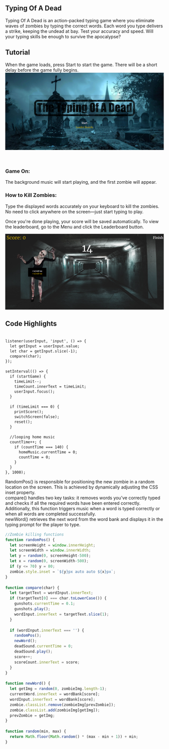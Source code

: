 ## Typing Of A Dead

Typing Of A Dead is an action-packed typing game where you eliminate waves of zombies by typing the correct words. Each word you type delivers a strike, keeping the undead at bay. Test your accuracy and speed. Will your typing skills be enough to survive the apocalypse?

## Tutorial

When the game loads, press Start to start the game.
There will be a short delay before the game fully begins.
<img src='./source/media/img/git-homescreen.png'>

<br>
<h3>Game On:</h3>
The background music will start playing, and the first zombie will appear.


<br>
<h3>How to Kill Zombies:</h3>
Type the displayed words accurately on your keyboard to kill the zombies.
No need to click anywhere on the screen—just start typing to play.

<br>

Once you're done playing, your score will be saved automatically.
To view the leaderboard, go to the Menu and click the Leaderboard button.

<img src='./source/media/img/git-gamescreen.png'>



## Code Highlights

```javascipt

listener(userInput, 'input', () => {
  let getInput = userInput.value;
  let char = getInput.slice(-1);
  compare(char);
});

setInterval(() => {
  if (startGame) {
    timeLimit--;
    timeCount.innerText = timeLimit;
    userInput.focus();
  }

  if (timeLimit === 0) {       
    printScore();
    switchScreen(false); 
    reset();
  }

  //looping home music
  countTime++; {
    if (countTime === 140) {
      homeMusic.currentTime = 0;
      countTime = 0;
    }
  }
}, 1000);
```

RandomPos() is responsible for positioning the new zombie in a random location on the screen. This is achieved by dynamically adjusting the CSS inset property.
<br>
compare() handles two key tasks: it removes words you’ve correctly typed and checks if all the required words have been entered correctly. Additionally, this function triggers music when a word is typed correctly or when all words are completed successfully.
<br>
newWord() retrieves the next word from the word bank and displays it in the typing prompt for the player to type.
```javascript
//Zombie killing functions
function randomPos() {
  let screenHeight = window.innerHeight;
  let screenWidth = window.innerWidth;
  let y = random(0, screenHeight-500);
  let x = random(0, screenWidth-500);
  if (y <= 70) y = 80;
  zombie.style.inset = `${y}px auto auto ${x}px`;
}

function compare(char) {
  let targetText = wordInput.innerText;
  if (targetText[0] === char.toLowerCase()) {
    gunshots.currentTime = 0.1;
    gunshots.play();
    wordInput.innerText = targetText.slice(1);
  }

  if (wordInput.innerText === '') {
    randomPos();
    newWord();
    deadSound.currentTime = 0;
    deadSound.play();
    score++;
    scoreCount.innerText = score;
  }
}

function newWord() {
  let getImg = random(0, zombieImg.length-1);
  currentWord.innerText = wordBank[score];
  wordInput.innerText = wordBank[score];
  zombie.classList.remove(zombieImg[prevZombie]);
  zombie.classList.add(zombieImg[getImg]);
  prevZombie = getImg;
}

function random(min, max) {
  return Math.floor(Math.random() * (max - min + 1)) + min;
}

```
